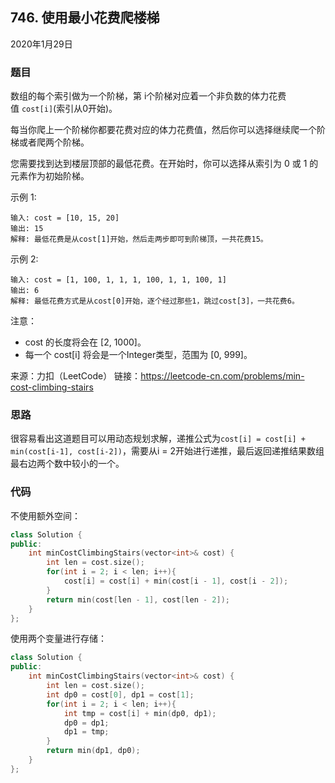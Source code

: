 ## 746. 使用最小花费爬楼梯

2020年1月29日

### 题目

数组的每个索引做为一个阶梯，第 i个阶梯对应着一个非负数的体力花费值 ``cost[i]``(索引从0开始)。

每当你爬上一个阶梯你都要花费对应的体力花费值，然后你可以选择继续爬一个阶梯或者爬两个阶梯。

您需要找到达到楼层顶部的最低花费。在开始时，你可以选择从索引为 0 或 1 的元素作为初始阶梯。

示例 1:
```no
输入: cost = [10, 15, 20]
输出: 15
解释: 最低花费是从cost[1]开始，然后走两步即可到阶梯顶，一共花费15。
```

示例 2:
```no
输入: cost = [1, 100, 1, 1, 1, 100, 1, 1, 100, 1]
输出: 6
解释: 最低花费方式是从cost[0]开始，逐个经过那些1，跳过cost[3]，一共花费6。
```

注意：
- cost 的长度将会在 [2, 1000]。
- 每一个 cost[i] 将会是一个Integer类型，范围为 [0, 999]。

来源：力扣（LeetCode）
链接：https://leetcode-cn.com/problems/min-cost-climbing-stairs

### 思路

很容易看出这道题目可以用动态规划求解，递推公式为``cost[i] = cost[i] + min(cost[i-1], cost[i-2])``，需要从i = 2开始进行递推，最后返回递推结果数组最右边两个数中较小的一个。

### 代码

不使用额外空间：
```cpp
class Solution {
public:
    int minCostClimbingStairs(vector<int>& cost) {
        int len = cost.size();
        for(int i = 2; i < len; i++){
            cost[i] = cost[i] + min(cost[i - 1], cost[i - 2]);
        }
        return min(cost[len - 1], cost[len - 2]);
    }
};
```

使用两个变量进行存储：
```cpp
class Solution {
public:
    int minCostClimbingStairs(vector<int>& cost) {
        int len = cost.size();
        int dp0 = cost[0], dp1 = cost[1];
        for(int i = 2; i < len; i++){
            int tmp = cost[i] + min(dp0, dp1);
            dp0 = dp1;
            dp1 = tmp;
        }
        return min(dp1, dp0);
    }
};
```